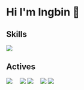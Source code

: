 # Hi I'm Ingbin 👋

## Skills
<img src="https://skillicons.dev/icons?i=html,css,sass,tailwind,js,git,github,figma,netlify"/>

## Actives
![](http://github-profile-summary-cards.vercel.app/api/cards/stats?username=ingbinsee&theme=zenburn)&nbsp;&nbsp;&nbsp;&nbsp;
![](http://github-profile-summary-cards.vercel.app/api/cards/productive-time?username=ingbinsee&theme=zenburn&utcOffset=8)
![](http://github-profile-summary-cards.vercel.app/api/cards/repos-per-language?username=ingbinsee&theme=zenburn)&nbsp;&nbsp;&nbsp;&nbsp;
![](http://github-profile-summary-cards.vercel.app/api/cards/most-commit-language?username=ingbinsee&theme=zenburn)
![](http://github-profile-summary-cards.vercel.app/api/cards/profile-details?username=ingbinsee&theme=zenburn)
